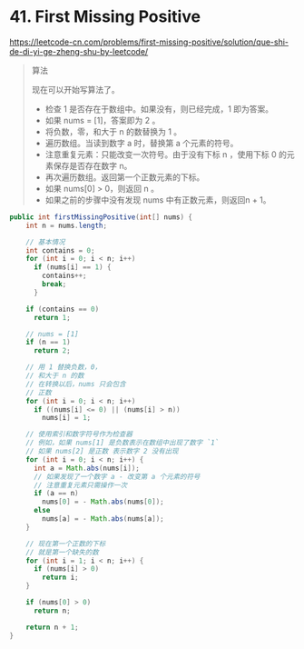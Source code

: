 #  41. First Missing Positive 

 https://leetcode-cn.com/problems/first-missing-positive/solution/que-shi-de-di-yi-ge-zheng-shu-by-leetcode/ 

> 算法
>
> 现在可以开始写算法了。
>
> * 检查 1 是否存在于数组中。如果没有，则已经完成，1 即为答案。
> * 如果 nums = [1]，答案即为 2 。
> * 将负数，零，和大于 n 的数替换为 1 。
> * 遍历数组。当读到数字 a 时，替换第 a 个元素的符号。
> * 注意重复元素：只能改变一次符号。由于没有下标 n ，使用下标 0 的元素保存是否存在数字 n。
> * 再次遍历数组。返回第一个正数元素的下标。
> * 如果 nums[0] > 0，则返回 n 。
> * 如果之前的步骤中没有发现 nums 中有正数元素，则返回n + 1。



```java
public int firstMissingPositive(int[] nums) {
    int n = nums.length;

    // 基本情况
    int contains = 0;
    for (int i = 0; i < n; i++)
      if (nums[i] == 1) {
        contains++;
        break;
      }

    if (contains == 0)
      return 1;

    // nums = [1]
    if (n == 1)
      return 2;

    // 用 1 替换负数，0，
    // 和大于 n 的数
    // 在转换以后，nums 只会包含
    // 正数
    for (int i = 0; i < n; i++)
      if ((nums[i] <= 0) || (nums[i] > n))
        nums[i] = 1;

    // 使用索引和数字符号作为检查器
    // 例如，如果 nums[1] 是负数表示在数组中出现了数字 `1`
    // 如果 nums[2] 是正数 表示数字 2 没有出现
    for (int i = 0; i < n; i++) {
      int a = Math.abs(nums[i]);
      // 如果发现了一个数字 a - 改变第 a 个元素的符号
      // 注意重复元素只需操作一次
      if (a == n)
        nums[0] = - Math.abs(nums[0]);
      else
        nums[a] = - Math.abs(nums[a]);
    }

    // 现在第一个正数的下标
    // 就是第一个缺失的数
    for (int i = 1; i < n; i++) {
      if (nums[i] > 0)
        return i;
    }

    if (nums[0] > 0)
      return n;

    return n + 1;
}
```


